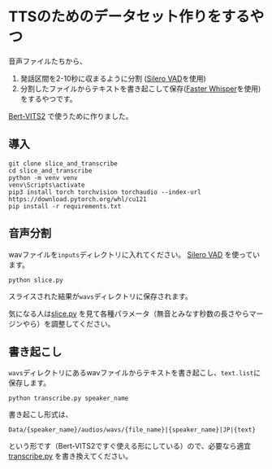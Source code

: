 # TTSのためのデータセット作りをするやつ

音声ファイルたちから、
1. 発話区間を2-10秒に収まるように分割 ([Silero VAD](https://github.com/snakers4/silero-vad)を使用)
2. 分割したファイルからテキストを書き起こして保存([Faster Whisper](https://github.com/SYSTRAN/faster-whisper)を使用)
をするやつです。

[Bert-VITS2](https://github.com/fishaudio/Bert-VITS2/) で使うために作りました。

## 導入
```
git clone slice_and_transcribe
cd slice_and_transcribe
python -m venv venv
venv\Scripts\activate
pip3 install torch torchvision torchaudio --index-url https://download.pytorch.org/whl/cu121
pip install -r requirements.txt
```

## 音声分割

wavファイルを`inputs`ディレクトリに入れてください。
[Silero VAD](https://github.com/snakers4/silero-vad) を使っています。
```
python slice.py
```
スライスされた結果が`wavs`ディレクトリに保存されます。

気になる人は[slice.py](slice.py) を見て各種パラメータ（無音とみなす秒数の長さやらマージンやら）を調整してください。

## 書き起こし

`wavs`ディレクトリにあるwavファイルからテキストを書き起こし、`text.list`に保存します。
```
python transcribe.py speaker_name
```
書き起こし形式は、
```
Data/{speaker_name}/audios/wavs/{file_name}|{speaker_name}|JP|{text}
```
という形です（Bert-VITS2ですぐ使える形にしている）ので、必要なら適宜 [transcribe.py](transcribe.py) を書き換えてください。
